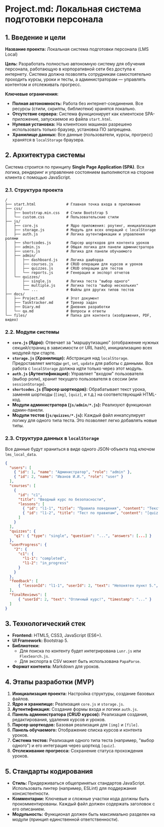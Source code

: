
# Project.md: Локальная система подготовки персонала

## 1. Введение и цели

**Название проекта:** Локальная система подготовки персонала (LMS Local)

**Цель:** Разработать полностью автономную систему для обучения персонала, работающую в корпоративной сети без доступа к интернету. Система должна позволять сотрудникам самостоятельно проходить курсы, уроки и тесты, а администраторам — управлять контентом и отслеживать прогресс.

**Ключевые ограничения:**
- **Полная автономность:** Работа без интернет-соединения. Все ресурсы (стили, скрипты, библиотеки) хранятся локально.
- **Отсутствие сервера:** Система функционирует как клиентское SPA-приложение, запускаемое из файла `start.html`.
- **Нулевая установка:** На клиентских машинах разрешено использовать только браузер, установка ПО запрещена.
- **Хранилище данных:** Все данные (пользователи, курсы, прогресс) хранятся в `localStorage` браузера.

## 2. Архитектура системы

Система строится по принципу **Single Page Application (SPA)**. Вся логика, рендеринг и управление состоянием выполняются на стороне клиента с помощью JavaScript.

### 2.1. Структура проекта

```
/
├── start.html              # Главная точка входа в приложение
├── css/
│   ├── bootstrap.min.css   # Стили Bootstrap 5
│   └── custom.css          # Пользовательские стили
├── js/
│   ├── core.js             # Ядро приложения: роутинг, инициализация
│   ├── storage.js          # Модуль для всех операций с localStorage
│   ├── auth.js             # Логика аутентификации и управления ролями
│   ├── shortcodes.js       # Парсер шорткодов для контента уроков
│   ├── admin.js            # Общая логика для панели администратора
│   ├── users.js            # Логика для панели обучаемого
│   ├── admin/
│   │   ├── dashboard.js    # Логика дашборда
│   │   ├── courses.js      # CRUD операции для курсов и уроков
│   │   ├── quizzes.js      # CRUD операции для тестов
│   │   └── reports.js      # Генерация и экспорт отчетов
│   └── quizzes/
│       ├── single.js       # Логика теста "выбор одного"
│       ├── multiple.js     # Логика теста "выбор нескольких"
│       └── ...             # Файлы для других типов тестов
├── docs/
│   ├── Project.md          # Этот документ
│   ├── Tasktracker.md      # Трекер задач
│   ├── Diary.md            # Дневник разработки
│   └── qa.md               # Вопросы и ответы
└── files/                  # Папка для контента (изображения, PDF, видео)
```

### 2.2. Модули системы

- **`core.js` (Ядро):** Отвечает за "маршрутизацию" (отображение нужных секций/страниц в зависимости от URL hash), инициализацию всех модулей при старте.
- **`storage.js` (Хранилище):** Абстракция над `localStorage`. Предоставляет методы `get`, `set`, `update` для работы с данными. Вся работа с `localStorage` должна идти только через этот модуль.
- **`auth.js` (Аутентификация):** Управляет "входом" пользователя (выбор роли), хранит текущего пользователя в сессии (или `sessionStorage`).
- **`shortcodes.js` (Парсер шорткодов):** Обрабатывает текст урока, заменяя шорткоды (`[img]`, `[quiz]`, и т.д.) на соответствующий HTML-код.
- **Модули администратора (`js/admin/*.js`):** Реализуют функционал админ-панели.
- **Модули тестов (`js/quizzes/*.js`):** Каждый файл инкапсулирует логику для одного типа теста. Это позволяет легко добавлять новые типы.

### 2.3. Структура данных в `localStorage`

Все данные будут храниться в виде одного JSON-объекта под ключом `lms_local_data`.

```json
{
  "users": [
    { "id": 1, "name": "Администратор", "role": "admin" },
    { "id": 2, "name": "Иванов И.И.", "role": "user" }
  ],
  "courses": [
    {
      "id": "c1",
      "title": "Вводный курс по безопасности",
      "lessons": [
        { "id": "l1-1", "title": "Правила поведения", "content": "Текст урока...", "isLocked": false },
        { "id": "l1-2", "title": "Тест по правилам", "content": "[quiz:q1]", "isLocked": true }
      ]
    }
  ],
  "quizzes": {
    "q1": { "type": "single", "question": "...", "answers": [...] }
  },
  "userProgress": {
    "2": {
      "c1": {
        "l1-1": "completed",
        "l1-2": "in_progress"
      }
    }
  },
  "feedback": [
      { "lessonId": "l1-1", "userId": 2, "text": "Непонятен пункт 5.", "timestamp": "..." }
  ],
  "finalReviews": [
      { "userId": 2, "text": "Отличный курс!", "timestamp": "..." }
  ]
}
```

## 3. Технологический стек

- **Frontend:** HTML5, CSS3, JavaScript (ES6+).
- **UI Framework:** Bootstrap 5.
- **Библиотеки:**
  - Для поиска по контенту будет интегрирована `Lunr.js` или `FlexSearch.js`.
  - Для экспорта в CSV может быть использована `PapaParse`.
- **Формат контента:** Markdown для уроков.

## 4. Этапы разработки (MVP)

1.  **Инициализация проекта:** Настройка структуры, создание базовых файлов.
2.  **Ядро и хранилище:** Реализация `core.js` и `storage.js`.
3.  **Аутентификация:** Создание формы входа и логики `auth.js`.
4.  **Панель администратора (CRUD курсов):** Реализация создания, редактирования, удаления курсов и уроков.
5.  **Парсер шорткодов:** Базовая реализация для `[img]` и `[file]`.
6.  **Панель обучаемого:** Отображение списка курсов и контента уроков.
7.  **Система тестов:** Реализация одного типа теста (например, "выбор одного") и его интеграция через шорткод `[quiz]`.
8.  **Отслеживание прогресса:** Сохранение статуса прохождения уроков.

## 5. Стандарты кодирования

- **Стиль:** Придерживаться общепринятых стандартов JavaScript. Использовать линтер (например, ESLint) для поддержания консистентности.
- **Комментарии:** Ключевые и сложные участки кода должны быть прокомментированы. Каждый файл должен содержать заголовок с его описанием.
- **Модульность:** Функционал должен быть максимально разделен на модули (принцип единственной ответственности).
